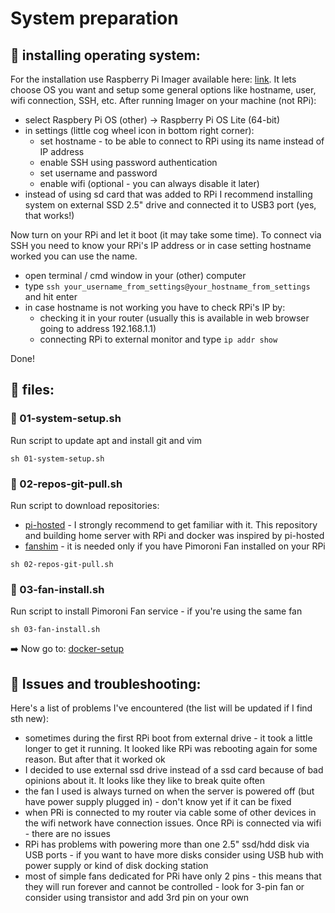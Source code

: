 # System preparation
## :small_orange_diamond: installing operating system:
For the installation use Raspberry Pi Imager available here: [link](https://www.raspberrypi.com/software/).
It lets choose OS you want and setup some general options like hostname, user, wifi connection, SSH, etc. After running Imager on your machine (not RPi):
* select Raspbery Pi OS (other) -> Raspberry Pi OS Lite (64-bit)
* in settings (little cog wheel icon in bottom right corner):
  * set hostname - to be able to connect to RPi using its name instead of IP address
  * enable SSH using password authentication
  * set username and password 
  * enable wifi (optional - you can always disable it later) 
* instead of using sd card that was added to RPi I recommend installing system on external SSD 2.5" drive and connected it to USB3 port (yes, that works!)

Now turn on your RPi and let it boot (it may take some time). To connect via SSH you need to know your RPi's IP address or in case setting hostname worked you can use the name.
* open terminal / cmd window in your (other) computer
* type `ssh your_username_from_settings@your_hostname_from_settings` and hit enter
* in case hostname is not working you have to check RPi's IP by:
  * checking it in your router (usually this is available in web browser going to address 192.168.1.1)
  * connecting RPi to external monitor and type `ip addr show`

Done!

## :small_orange_diamond: files:

### :small_blue_diamond: 01-system-setup.sh 
Run script to update apt and install git and vim
```
sh 01-system-setup.sh
```

### :small_blue_diamond: 02-repos-git-pull.sh
Run script to download repositories:
* [pi-hosted](https://github.com/novaspirit/pi-hosted) - I strongly recommend to get familiar with it. This repository and building home server with RPi and docker was inspired by pi-hosted
* [fanshim](https://learn.pimoroni.com/article/getting-started-with-fan-shim) - it is needed only if you have Pimoroni Fan installed on your RPi

```
sh 02-repos-git-pull.sh
```

### :small_blue_diamond: 03-fan-install.sh
Run script to install Pimoroni Fan service - if you're using the same fan

```
sh 03-fan-install.sh
```

:arrow_right: Now go to: [docker-setup](https://github.com/btk44/raspberrypi-server/tree/main/docker-setup)

## :small_orange_diamond: Issues and troubleshooting:
Here's a list of problems I've encountered (the list will be updated if I find sth new):
* sometimes during the first RPi boot from external drive - it took a little longer to get it running. It looked like RPi was rebooting again for some reason. But after that it worked ok
* I decided to use external ssd drive instead of a ssd card because of bad opinions about it. It looks like they like to break quite often
* the fan I used is always turned on when the server is powered off (but have power supply plugged in) - don't know yet if it can be fixed
* when PRi is connected to my router via cable some of other devices in the wifi network have connection issues. Once RPi is connected via wifi - there are no issues
* RPi has problems with powering more than one 2.5" ssd/hdd disk via USB ports - if you want to have more disks consider using USB hub with power supply or kind of disk docking station
* most of simple fans dedicated for PRi have only 2 pins - this means that they will run forever and cannot be controlled - look for 3-pin fan or consider using transistor and add 3rd pin on your own

